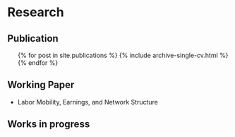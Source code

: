 Research
======
Publication
------
 <ul>{% for post in site.publications %}
    {% include archive-single-cv.html %}
  {% endfor %}</ul>
  
Working Paper
------
* Labor Mobility, Earnings, and Network Structure


Works in progress
------
